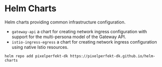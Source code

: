 # Helm Charts

Helm charts providing common infrastructure configuration.

- `gateway-api` a chart for creating network ingress configuration with support for the multi-persona model of the Gateway API.
- `istio-ingress-egress` a chart for creating network ingress configuration using native Istio resources.

```
helm repo add pixelperfekt-dk https://pixelperfekt-dk.github.io/helm-charts
```
